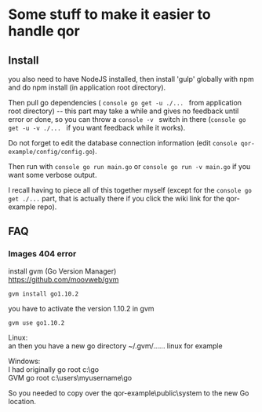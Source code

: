 # Some stuff to make it easier to handle qor

## Install

you also need to have NodeJS installed, then install 'gulp' globally with npm and do npm install (in application root directory). 

Then pull go dependencies ( ```console go get -u ./... ``` from application root directory) -- this part may take a while and gives no feedback until error or done, so you can throw a ```console -v ``` switch in there (```console go get -u -v ./... ``` if you want feedback while it works).

Do not forget to edit the database connection information (edit ```console qor-example/config/config.go```).

Then run with ```console go run main.go``` or ```console go run -v main.go``` if you want some verbose output.

I recall having to piece all of this together myself (except for the ```console go get ./...``` part, that is actually there if you click the wiki link for the qor-example repo). 


## FAQ

### Images 404 error

install gvm (Go Version Manager)  
https://github.com/moovweb/gvm  

```console
gvm install go1.10.2
```    
you have to activate the version 1.10.2 in gvm
```console
gvm use go1.10.2
``` 
Linux:  
an then you have a new go directory ~/.gvm/...... linux for example  

Windows:  
I had originally go root c:\go  
GVM go root c:\users\myusername\go  

So you needed to copy over the qor-example\public\system to the new Go location.  

